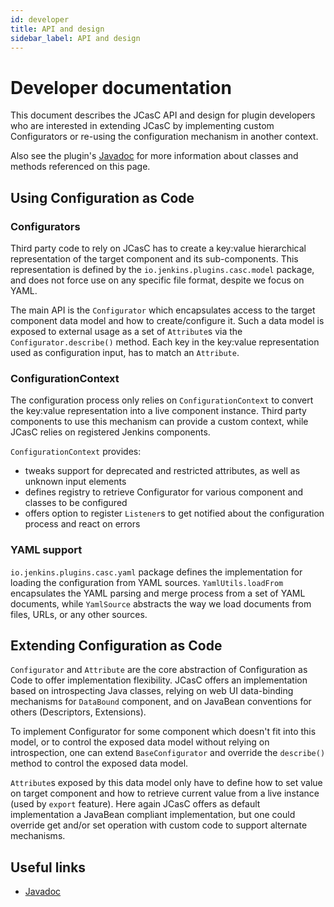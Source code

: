 ```yaml
---
id: developer
title: API and design
sidebar_label: API and design
---
```


# Developer documentation

This document describes the JCasC API and design for plugin developers who are interested in
extending JCasC by implementing custom Configurators or re-using the configuration mechanism
in another context.

Also see the plugin's [Javadoc](https://javadoc.jenkins.io/plugin/configuration-as-code/) for more information about classes and methods referenced on this page.

## Using Configuration as Code

### Configurators

Third party code to rely on JCasC has to create a key:value hierarchical representation of the target
component and its sub-components. This representation is defined by the `io.jenkins.plugins.casc.model` package,
and does not force use on any specific file format, despite we focus on YAML.

The main API is the `Configurator` which encapsulates access to the target component data model and how to create/configure it.
Such a data model is exposed to external usage as a set of `Attribute`s via the `Configurator.describe()` method.
Each key in the key:value representation used as configuration input, has to match an `Attribute`.

### ConfigurationContext

The configuration process only relies on `ConfigurationContext` to convert the key:value representation into a live
component instance. Third party components to use this mechanism can provide a custom context, while
JCasC relies on registered Jenkins components.

`ConfigurationContext` provides:

- tweaks support for deprecated and restricted attributes, as well as unknown input elements
- defines registry to retrieve Configurator for various component and classes to be configured
- offers option to register `Listener`s to get notified about the configuration process and react on errors

### YAML support

`io.jenkins.plugins.casc.yaml` package defines the implementation for loading the configuration from YAML sources.
`YamlUtils.loadFrom` encapsulates the YAML parsing and merge process from a set of YAML documents, while `YamlSource`
abstracts the way we load documents from files, URLs, or any other sources.

## Extending Configuration as Code

`Configurator` and `Attribute` are the core abstraction of Configuration as Code to offer implementation flexibility.
JCasC offers an implementation based on introspecting Java classes, relying on web UI data-binding
mechanisms for `DataBound` component, and on JavaBean conventions for others (Descriptors, Extensions).

To implement Configurator for some component which doesn't fit into this model, or to control the exposed data
model without relying on introspection, one can extend `BaseConfigurator` and override the `describe()` method to
control the exposed data model.

`Attribute`s exposed by this data model only have to define how to set value on target component and how to retrieve
current value from a live instance (used by `export` feature). Here again JCasC offers as default
implementation a JavaBean compliant implementation, but one could override get and/or set operation with custom
code to support alternate mechanisms.

## Useful links

* [Javadoc](https://javadoc.jenkins.io/plugin/configuration-as-code/)
